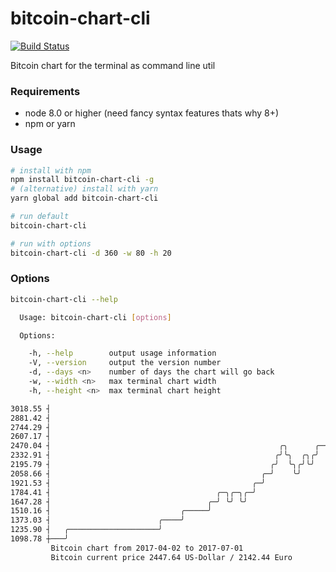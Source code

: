 # bitcoin-chart-cli
[![Build Status](https://travis-ci.org/madnight/bitcoin-chart-cli.svg?branch=master)](https://travis-ci.org/madnight/bitcoin-chart-cli)

Bitcoin chart for the terminal as command line util

### Requirements
 * node 8.0 or higher (need fancy syntax features thats why 8+)
 * npm or yarn

### Usage

```bash
# install with npm
npm install bitcoin-chart-cli -g
# (alternative) install with yarn
yarn global add bitcoin-chart-cli

# run default
bitcoin-chart-cli

# run with options
bitcoin-chart-cli -d 360 -w 80 -h 20
```

### Options
```bash
bitcoin-chart-cli --help

  Usage: bitcoin-chart-cli [options]

  Options:

    -h, --help        output usage information
    -V, --version     output the version number
    -d, --days <n>    number of days the chart will go back
    -w, --width <n>   max terminal chart width
    -h, --height <n>  max terminal chart height
```

```bash
3018.55 ┤                                                                     ╭╮
2881.42 ┤                                                                ╭╮╭──╯│
2744.29 ┤                                                               ╭╯╰╯   ╰─╮     ╭───╮
2607.17 ┤                                                             ╭─╯        │  ╭──╯   ╰─╮╭──
2470.04 ┤                                                   ╭╮      ╭─╯          ╰──╯        ╰╯
2332.91 ┤                                                  ╭╯╰╮  ╭╮╭╯
2195.79 ┤                                                 ╭╯  ╰╮╭╯╰╯
2058.66 ┤                                               ╭─╯    ╰╯
1921.53 ┤                                             ╭─╯
1784.41 ┤                                     ╭─╮╭─╮╭─╯
1647.28 ┤                                   ╭─╯ ╰╯ ╰╯
1510.16 ┤                             ╭─────╯
1373.03 ┤                        ╭────╯
1235.90 ┤   ╭────────────────────╯
1098.78 ┼───╯
		 Bitcoin chart from 2017-04-02 to 2017-07-01
		 Bitcoin current price 2447.64 US-Dollar / 2142.44 Euro
```
                 
